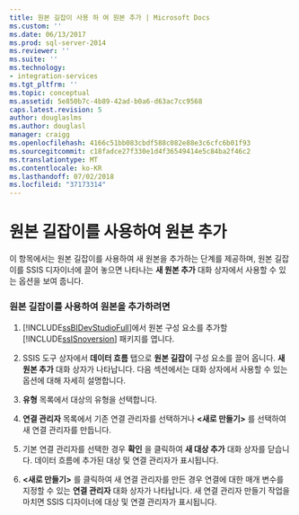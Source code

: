```yaml
---
title: 원본 길잡이 사용 하 여 원본 추가 | Microsoft Docs
ms.custom: ''
ms.date: 06/13/2017
ms.prod: sql-server-2014
ms.reviewer: ''
ms.suite: ''
ms.technology:
- integration-services
ms.tgt_pltfrm: ''
ms.topic: conceptual
ms.assetid: 5e850b7c-4b89-42ad-b0a6-d63ac7cc9568
caps.latest.revision: 5
author: douglaslms
ms.author: douglasl
manager: craigg
ms.openlocfilehash: 4166c51bb083cbdf588c082e88e3c6cfc6b01f93
ms.sourcegitcommit: c18fadce27f330e1d4f36549414e5c84ba2f46c2
ms.translationtype: MT
ms.contentlocale: ko-KR
ms.lasthandoff: 07/02/2018
ms.locfileid: "37173314"
---
```

# <a name="add-a-source-using-source-assistant"></a>원본 길잡이를 사용하여 원본 추가
  이 항목에서는 원본 길잡이를 사용하여 새 원본을 추가하는 단계를 제공하며, 원본 길잡이를 SSIS 디자이너에 끌어 놓으면 나타나는 **새 원본 추가** 대화 상자에서 사용할 수 있는 옵션을 보여 줍니다.  
  
### <a name="to-use-source-assistant-to-add-a-source"></a>원본 길잡이를 사용하여 원본을 추가하려면  
  
1.  [!INCLUDE[ssBIDevStudioFull](../includes/ssbidevstudiofull-md.md)]에서 원본 구성 요소를 추가할 [!INCLUDE[ssISnoversion](../includes/ssisnoversion-md.md)] 패키지를 엽니다.  
  
2.  SSIS 도구 상자에서 **데이터 흐름** 탭으로 **원본 길잡이** 구성 요소를 끌어 옵니다. **새 원본 추가** 대화 상자가 나타납니다. 다음 섹션에서는 대화 상자에서 사용할 수 있는 옵션에 대해 자세히 설명합니다.  
  
3.  **유형** 목록에서 대상의 유형을 선택합니다.  
  
4.  **연결 관리자** 목록에서 기존 연결 관리자를 선택하거나 **\<새로 만들기>** 를 선택하여 새 연결 관리자를 만듭니다.  
  
5.  기본 연결 관리자를 선택한 경우 **확인** 을 클릭하여 **새 대상 추가** 대화 상자를 닫습니다. 데이터 흐름에 추가된 대상 및 연결 관리자가 표시됩니다.  
  
6.  **\<새로 만들기>** 를 클릭하여 새 연결 관리자를 만든 경우 연결에 대한 매개 변수를 지정할 수 있는 **연결 관리자** 대화 상자가 나타납니다. 새 연결 관리자 만들기 작업을 마치면 SSIS 디자이너에 대상 및 연결 관리자가 표시됩니다.  
  
  
